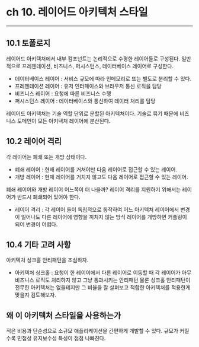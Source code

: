 # ch 10. 레이어드 아키텍처 스타일

---

## 10.1 토폴로지
레이어드 아키텍처에서 내부 컴포넌트는 논리적으로 수평한 레이어들로 구성된다.
일반적으로 프레젠테이션, 비즈니스, 퍼시스턴스, 데이터베이스 레이어로 구성한다.
- 데이터베이스 레이어 : 서비스 규모에 따라 인메모리로 또는 별도로 분리할 수 있다.
- 프레젠테이션 레이어 : 유저 인터페이스와 브라우저 통신 로직을 담당
- 비즈니스 레이어 : 요청에 따른 비즈니스 수행
- 퍼시스턴스 레이어 : 데이터베이스와 통신하여 데이터 처리를 담당

레이어드 아키텍처는 기술 역할 단위로 분할된 아키텍처이다. 
기술로 묶기 때문에 비즈니스 도메인이 모든 아키텍처 레이어에 분산된다.

## 10.2 레이어 격리
각 레이어는 폐쇄 또는 개방 상태이다.
- 폐쇄 레이어 : 현재 레이어를 거쳐야만 다음 레이어로 접근할 수 있는 레이어.
- 개방 레이어 : 현재 레이어를 거치지 않고도 다음 레이어로 접근할 수 있는 레이어.

폐쇄 레이어와 개방 레이어 어느쪽이 더 나을까?
레이어 격리를 지원하기 위해서는 레이어가 반드시 폐쇄되어 있어야 한다.
- 레이어 격리 : 각 레이어 들이 독립적으로 동작하여 어느 아키텍처 레이어에서 변경이 일어나도 다른 레이어에 영향을 끼치지 않는 방식
레이어를 개방하면 커플링이 되어 변경이 어렵다.

## 10.4 기타 고려 사항
아키텍처 싱크홀 안티패턴을 조심하자.
- 아키텍처 싱크홀 : 요청이 한 레이이에서 다른 레이어로 이동할 때 각 레이어가 아무 비즈니스 로직도 처리하지 않고 그냥 통과시키는 안티패턴
물론 싱크홀 안티패턴이 전무한 아키텍처는 없을테지만 그 비율을 잘 살펴보고 적합한 아키텍처를 적용한게 맞을지 검토해보자.

## 왜 이 아키텍처 스타일을 사용하는가
적은 비용과 단순성으로 소규모 애플리케이션을 간편하게 개발할 수 있다.
규모가 커질 수록 민첩성 유지보수성 특성이 점점 나빠진다.





